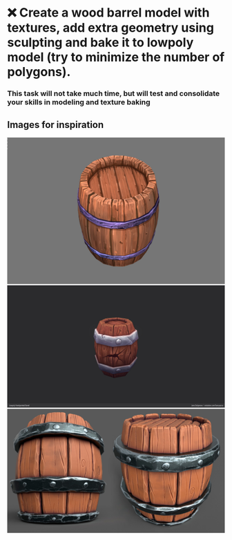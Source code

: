 # ❌ Create a wood barrel model with textures, add extra geometry using sculpting and bake it to lowpoly model (try to minimize the number of polygons).
### This task will not take much time, but will test and consolidate your skills in modeling and texture baking
## Images for inspiration 
![barrel_1](/curriculum/reproduce/barrels/barrel_1.jpg)
![barrel_2](/curriculum/reproduce/barrels/barrel_2.jpg)
![barrel_3](/curriculum/reproduce/barrels/barrel_3.jpg)

